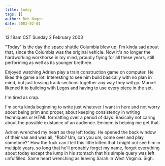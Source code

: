 ```yaml
---
title: today
tags: []
author: Rob Nugen
date: 2003-02-01
---
```


<p class=date>12:19am CST Sunday 2 February 2003</p>

"Today" is the day the space shuttle Columbia blew up.  I'm kinda
sad about that, since the Columbia was the original vehicle.  Now it's
no longer the hardworking workhorse in my mind, proudly flying for all
these years, still performing as well as its younger brethren.

Enjoyed watching Adrien play a train construction game on computer.
He likes the game a lot.  Interesting to see him build basically with
no plan in mind, but just tossing track sections together any way they
will go.  Marcel likened it to building with Legos and having to use
every piece in the set.

I'm tired as crap.

I'm sorta kinda beginning to write just whatever I want in here and
not worry about being prim and proper, about keeping consistency in
writing techniques or HTML formatting over a period of days.
Basically not caring about the possible existance of an audience.
Eminem is helping me get that.

Adrien wrenched my heart as they left today.  He opened the back
window of their van and was all, "Rob?  Um, can you um, come over and
play sometime?"   How the fuck can I tell this little kitten that I
might not see him in multiple years, so long that he'll probably
forget my name, forget everything about today except the lump in his
stomach that his simple query was left unfulfilled.   Same heart
wrenching as leaving Sarah in West Virginia.  Sigh.

